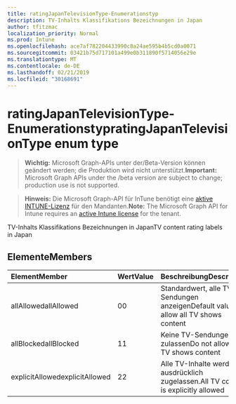 ```yaml
---
title: ratingJapanTelevisionType-Enumerationstyp
description: TV-Inhalts Klassifikations Bezeichnungen in Japan
author: tfitzmac
localization_priority: Normal
ms.prod: Intune
ms.openlocfilehash: ace7af782204433990c8a24ae595b4b5cd0a0071
ms.sourcegitcommit: 03421b75d717101a499e0b311890f5714056e29e
ms.translationtype: MT
ms.contentlocale: de-DE
ms.lasthandoff: 02/21/2019
ms.locfileid: "30168691"
---
```

# <a name="ratingjapantelevisiontype-enum-type"></a><span data-ttu-id="819f8-103">ratingJapanTelevisionType-Enumerationstyp</span><span class="sxs-lookup"><span data-stu-id="819f8-103">ratingJapanTelevisionType enum type</span></span>

> <span data-ttu-id="819f8-104">**Wichtig:** Microsoft Graph-APIs unter der/Beta-Version können geändert werden; die Produktion wird nicht unterstützt.</span><span class="sxs-lookup"><span data-stu-id="819f8-104">**Important:** Microsoft Graph APIs under the /beta version are subject to change; production use is not supported.</span></span>

> <span data-ttu-id="819f8-105">**Hinweis:** Die Microsoft Graph-API für InTune benötigt eine [aktive INTUNE-Lizenz](https://go.microsoft.com/fwlink/?linkid=839381) für den Mandanten.</span><span class="sxs-lookup"><span data-stu-id="819f8-105">**Note:** The Microsoft Graph API for Intune requires an [active Intune license](https://go.microsoft.com/fwlink/?linkid=839381) for the tenant.</span></span>

<span data-ttu-id="819f8-106">TV-Inhalts Klassifikations Bezeichnungen in Japan</span><span class="sxs-lookup"><span data-stu-id="819f8-106">TV content rating labels in Japan</span></span>

## <a name="members"></a><span data-ttu-id="819f8-107">Elemente</span><span class="sxs-lookup"><span data-stu-id="819f8-107">Members</span></span>
|<span data-ttu-id="819f8-108">Element</span><span class="sxs-lookup"><span data-stu-id="819f8-108">Member</span></span>|<span data-ttu-id="819f8-109">Wert</span><span class="sxs-lookup"><span data-stu-id="819f8-109">Value</span></span>|<span data-ttu-id="819f8-110">Beschreibung</span><span class="sxs-lookup"><span data-stu-id="819f8-110">Description</span></span>|
|:---|:---|:---|
|<span data-ttu-id="819f8-111">allAllowed</span><span class="sxs-lookup"><span data-stu-id="819f8-111">allAllowed</span></span>|<span data-ttu-id="819f8-112">0</span><span class="sxs-lookup"><span data-stu-id="819f8-112">0</span></span>|<span data-ttu-id="819f8-113">Standardwert, alle TV-Sendungen anzeigen</span><span class="sxs-lookup"><span data-stu-id="819f8-113">Default value, allow all TV shows content</span></span>|
|<span data-ttu-id="819f8-114">allBlocked</span><span class="sxs-lookup"><span data-stu-id="819f8-114">allBlocked</span></span>|<span data-ttu-id="819f8-115">1</span><span class="sxs-lookup"><span data-stu-id="819f8-115">1</span></span>|<span data-ttu-id="819f8-116">Keine TV-Sendungen zulassen</span><span class="sxs-lookup"><span data-stu-id="819f8-116">Do not allow any TV shows content</span></span>|
|<span data-ttu-id="819f8-117">explicitAllowed</span><span class="sxs-lookup"><span data-stu-id="819f8-117">explicitAllowed</span></span>|<span data-ttu-id="819f8-118">2</span><span class="sxs-lookup"><span data-stu-id="819f8-118">2</span></span>|<span data-ttu-id="819f8-119">Alle TV-Inhalte werden ausdrücklich zugelassen.</span><span class="sxs-lookup"><span data-stu-id="819f8-119">All TV content is explicitly allowed</span></span>|




